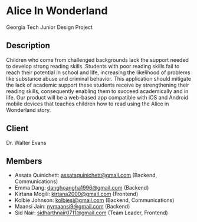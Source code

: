# Alice In Wonderland

Georgia Tech Junior Design Project

## Description
Children who come from challenged backgrounds lack the support needed to develop strong reading skills. Students with poor reading skills fail to reach their potential in school and life, increasing the likelihood of problems like substance abuse and criminal behavior. This application should mitigate the lack of academic support these students receive by strengthening their reading skills, consequently enabling them to succeed academically and in life. Our product will be a web-based app compatible with iOS and Android mobile devices that teaches children how to read using the Alice in Wonderland story.

## Client
Dr. Walter Evans

## Members
* Assata Quinichett: assataquinichett@gmail.com (Backend, Communications)
* Emma Dang: danghoangha1996@gmail.com (Backend)
* Kirtana Mogili: kirtana2000@gmail.com (Frontend)
* Kolbie Johnson: kolbiesj@gmail.com (Backend, Communications)
* Maansi Jain: nymaansi9@gmail.com (Backend)
* Sid Nair: sidharthnair0711@gmail.com (Team Leader, Frontend)
